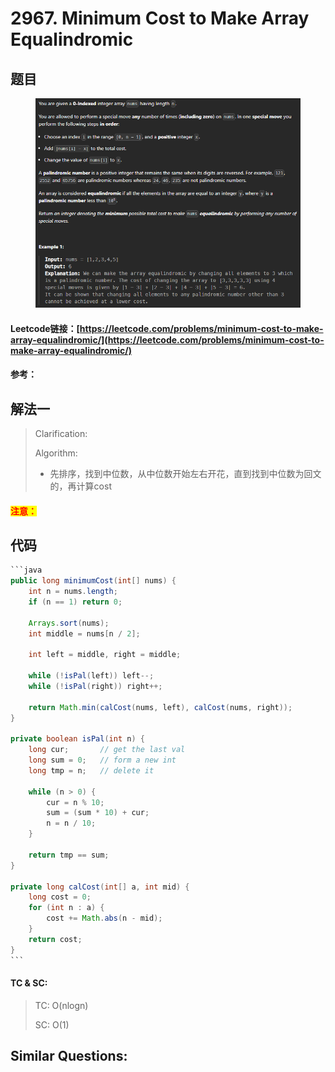 # 2967. Minimum Cost to Make Array Equalindromic

## 题目

<figure><img src="../../.gitbook/assets/image (1) (1) (1) (1) (1).png" alt=""><figcaption></figcaption></figure>

#### Leetcode链接：[https://leetcode.com/problems/minimum-cost-to-make-array-equalindromic/](https://leetcode.com/problems/minimum-cost-to-make-array-equalindromic/)

#### 参考：

## 解法一

> Clarification:&#x20;
>
> Algorithm:&#x20;
>
> * 先排序，找到中位数，从中位数开始左右开花，直到找到中位数为回文的，再计算cost

#### <mark style="color:red;">注意：</mark>

## 代码

````java
```java
public long minimumCost(int[] nums) {
    int n = nums.length;
    if (n == 1) return 0;

    Arrays.sort(nums);
    int middle = nums[n / 2];

    int left = middle, right = middle;

    while (!isPal(left)) left--;
    while (!isPal(right)) right++;

    return Math.min(calCost(nums, left), calCost(nums, right));
}

private boolean isPal(int n) {
    long cur;       // get the last val
    long sum = 0;   // form a new int
    long tmp = n;   // delete it

    while (n > 0) {
        cur = n % 10;
        sum = (sum * 10) + cur;
        n = n / 10;
    }

    return tmp == sum;
}

private long calCost(int[] a, int mid) {
    long cost = 0;
    for (int n : a) {
        cost += Math.abs(n - mid);
    }
    return cost;
}
```
````

#### TC & SC:&#x20;

> TC: O(nlogn)
>
> SC: O(1)

## **Similar Questions:**&#x20;
